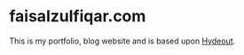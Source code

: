 # faisalzulfiqar.com

This is my portfolio, blog website and is based upon [Hydeout](https://github.com/fongandrew/hydeout).
